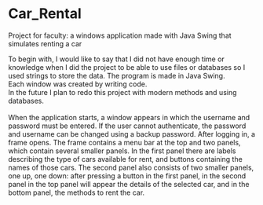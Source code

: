 # Car_Rental
Project for faculty: a windows application made with Java Swing that simulates renting a car

To begin with, I would like to say that I did not have enough time or knowledge when I did the project to be able to use files or databases so I used strings to store the data. The program is made in Java Swing. <br>Each window was created by writing code. <br>In the future I plan to redo this project with modern methods and using databases.
<br><br>When the application starts, a window appears in which the username and password must be entered. If the user cannot authenticate, the password and username can be changed using a backup password. After logging in, a frame opens. The frame contains a menu bar at the top and two panels, which contain several smaller panels.
In the first panel there are labels describing the type of cars available for rent, and buttons containing the names of those cars.
The second panel also consists of two smaller panels, one up, one down: after pressing a button in the first panel, in the second panel in the top panel will appear the details of the selected car, and in the bottom panel, the methods to rent the car.

